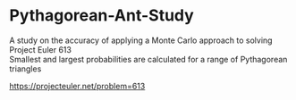# Pythagorean-Ant-Study
A study on the accuracy of applying a Monte Carlo approach to solving Project Euler 613 <br>
Smallest and largest probabilities are calculated for a range of Pythagorean triangles

https://projecteuler.net/problem=613

